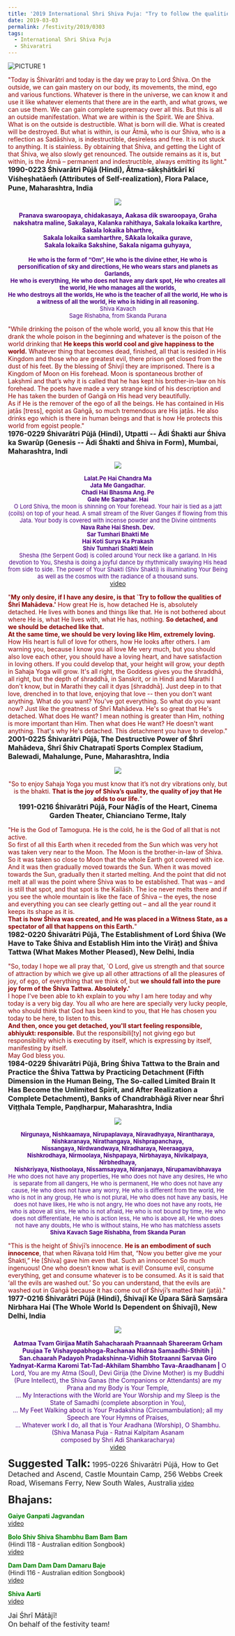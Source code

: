 ```yaml
---
title: '2019 International Shri Shiva Puja: "Try to follow the qualities of Shri Mahadeva"'
date: 2019-03-03
permalink: /festivity/2019/0303
tags:
  - International Shri Shiva Puja
  - Shivaratri
---
```


![PICTURE 1](/images/image1.png)

<p>
<font color="DarkRed">"Today is Śhivarātri and today is the day we pray to Lord Śhiva. On the outside, we can gain mastery on our body, its movements, the mind, ego and various functions. Whatever is there in the universe, we can know it and use it like whatever elements that there are in the earth, and what grows, we can use them. We can gain complete supremacy over all this. But this is all an outside manifestation. What we are within is the Spirit. We are Śhiva. What is on the outside is destructible. What is born will die. What is created will be destroyed. But what is within, is our Ātmā, who is our Śhiva, who is a reflection as Sadāśhiva, is indestructible, desireless and free. It is not stuck to anything. It is stainless. By obtaining that Śhiva, and getting the Light of that Śhiva, we also slowly get renounced. The outside remains as it is, but within, is the Ātmā – permanent and indestructible, always emitting its light."</font><br>
<font size="+0"><b>1990-0223 Śhivarātri Pūjā (Hindi), Ātma-sākṣhātkārī kī Viśheṣhatāem̐ (Attributes of Self-realization), Flora Palace, Pune, Maharashtra, India</b></font>
</p>

<div style="text-align: center"><img src="/images/image127.png" /></div>

<p style="color:Indigo; text-align:center;">
<b>Pranava swaroopaya, chidakasaya,  Aakasa dik swaroopaya, Graha nakshatra maline, Sakalaya, Kalanka rahithaya, Sakala lokaika karthre, Sakala lokaika bharthre,<br> 
Sakala lokaika samharthre,  SAkala lokaika gurave,<br>
Sakala lokaika Sakshine,  Sakala nigama guhyaya,</b><br>
<br>
<font size="-1"><b>He who is the form of “Om”, He who is the divine ether, He who is personification of sky and directions, He who wears stars and planets as Garlands,<br>
He who is everything, He who does not have any dark spot, He who creates all the world, He who manages all the worlds,<br>
He who destroys all the worlds, He who is the teacher of all the world, He who is a witness of all the world, He who is hiding in all reasoning.</b><br>
Shiva Kavach<br>
Sage Rishabha, from Skanda Purana</font><br>
</p>

<p>
<font color="DarkRed">"While drinking the poison of the whole world, you all know this that He drank the whole poison in the beginning and whatever is the poison of the world drinking that <b>He keeps this world cool and give happiness to the world.</b> Whatever thing that becomes dead, finished, all that is resided in His Kingdom and those who are greatest evil, there prison get closed from the dust of his feet. By the blessing of Śhivjī they are imprisoned. There is a Kingdom of Moon on His forehead. Moon is spontaneous brother of Lakṣhmī and that’s why it is called that he has kept his brother-in-law on his forehead. The poets have made a very strange kind of his description and He has taken the burden of Gaṅgā on His head very beautifully.<br>
As if He is the remover of the ego of all the beings. He has contained in His jaṭās [tress], egoist as Gaṅgā, so much tremendous are His jaṭās. He also drinks ego which is there in human beings and that is how He protects this world from egoist people."</font><br>
<font size="+0"><b>1976-0229 Śhivarātri Pūjā (Hindi), Utpatti -- Ādi Śhakti aur Śhiva ka Swarūp (Genesis -- Ādi Śhakti and Śhiva in Form), Mumbai, Maharashtra, Indi</b></font>
</p>

<div style="text-align: center"><img src="/images/image128.png" /></div>

<p style="color:Indigo; text-align:center;">
<font size="-1"><b>Lalat.Pe Hai Chandra Ma<br>
Jata Me Gangadhar.<br>
Chadi Hai Bhasma Ang. Pe<br>
Gale Me Sarpahar. Hai</b><br>
O Lord Shiva, the moon is shinning on Your forehead. Your hair is tied as a jatt (coils) on top of your head. A small stream of the River Ganges if flowing from this Jata. Your body is covered with incense powder and the Divine ointments<br>
<b>Nava Rahe Hai Shesh. Dev.<br>
Sar Tumhari Bhakti Me<br>
Hai Koti Surya Ka Prakash<br>
Shiv Tumhari Shakti Mein</b><br>
Shesha (the Serpent God) is coiled around Your neck like a garland. In His devotion to You, Shesha is doing a joyful dance by rhythmically swaying His head from side to side. The power of Your Shakti (Shiv Shakti) is illuminating Your Being as well as the cosmos with the radiance of a thousand suns.</font><br>
<a href="https://seven-teams.github.io/Videos_Links.html">video</a>
</p>

<p>
<font color="DarkRed">"<b>My only desire, if I have any desire, is that `Try to follow the qualities of Śhrī Mahādeva.'</b> How great He is, how detached He is, absolutely detached. He lives with bones and things like that. He is not bothered about where He is, what He lives with, what He has, nothing. <b>So detached, and we should be detached like that.</b><br>
<b>At the same time, we should be very loving like Him, extremely loving.</b> How His heart is full of love for others, how He looks after others. I am warning you, because I know you all love Me very much, but you should also love each other, you should have a loving heart, and have satisfaction in loving others. If you could develop that, your height will grow, your depth in Sahaja Yoga will grow. It's all right, the Goddess gives you the śhraddhā, all right, but the depth of śhraddhā, in Sanskrit, or in Hindi and Marathi I don't know, but in Marathi they call it dyas [śhraddhā]. Just deep in to that love, drenched in to that love, enjoying that love -- then you don't want anything. What do you want? You've got everything. So what do you want now? Just like the greatness of Śhrī Mahādeva. He's so great that He's detached. What does He want? I mean nothing is greater than Him, nothing is more important than Him. Then what does He want? He doesn't want anything. That's why He's detached. This detachment you have to develop."</font><br>
<font size="+0"><b>2001-0225 Śhivarātri Pūjā, The Destructive Power of Śhrī Mahādeva, Śhrī Śhiv Chatrapatī Sports Complex Stadium, Balewadi, Mahalunge, Pune, Maharashtra, India</b></font>
</p>

<div style="text-align: center"><img src="/images/image129.png" /></div>

<p style="text-align:center;">
<font color="DarkRed">"So to enjoy Sahaja Yoga you must know that it’s not dry vibrations only, but is the bhakti. <b>That is the joy of Shiva’s quality, the quality of joy that He adds to our life.</b>"</font><br>
<font size="+0"><b>1991-0216 Śhivarātri Pūjā, Four Nāḍīs of the Heart, Cinema Garden Theater, Chianciano Terme, Italy</b></font>
</p>

<p>
<font color="DarkRed">"He is the God of Tamoguṇa. He is the cold, he is the God of all that is not active.<br>
So first of all this Earth when it receded from the Sun which was very hot was taken very near to the Moon. The Moon is the brother-in-law of Śhiva. So it was taken so close to Moon that the whole Earth got covered with ice. And it was then gradually moved towards the Sun. When it was moved towards the Sun, gradually then it started melting. And the point that did not melt at all was the point where Śhiva was to be established. That was – and is still that spot, and that spot is the Kailāśh. The ice never melts there and if you see the whole mountain is like the face of Śhiva – the eyes, the nose and everything you can see clearly getting out – and all the year round it keeps its shape as it is.<br>
<b>That is how Śhiva was created, and He was placed in a Witness State, as a spectator of all that happens on this Earth.</b>"</font><br>
<font size="+0"><b>1982-0220 Śhivarātri Pūjā, The Establishment of Lord Śhiva (We Have to Take Śhiva and Establish Him into the Virāṭ) and Śhiva Tattwa (What Makes Mother Pleased), New Delhi, India</b></font>
</p>

<p>
<font color="DarkRed">"So, today I hope we all pray that, `O Lord, give us strength and that source of attraction by which we give up all other attractions of all the pleasures of joy, of ego, of everything that we think of, but <b>we should fall into the pure joy form of the Śhiva Tattwa. Absolutely.'</b><br>
I hope I've been able to kh explain to you why I am here today and why today is a very big day. You all who are here are specially very lucky people, who should think that God has been kind to you, that He has chosen you today to be here, to listen to this.<br>
<b>And then, once you get detached, you'll start feeling responsible, abhiyukt: responsible.</b> But the responsibili[ty] not giving ego but responsibility which is executing by itself, which is expressing by itself, manifesting by itself.<br> 
May God bless you.</font><br>
<font size="+0"><b>1984-0229 Śhivarātri Pūjā, Bring Śhiva Tattwa to the Brain and Practice the Śhiva Tattwa by Practicing Detachment (Fifth Dimension in the Human Being, The So-called Limited Brain It Has Become the Unlimited Spirit, and After Realization a Complete Detachment), Banks of Chandrabhāgā River near Śhrī Viṭṭhala Temple, Paṇḍharpur, Maharashtra, India</b></font>
</p>

<div style="text-align: center"><img src="/images/image130.png" /></div>

<p style="color:Indigo; text-align:center;">
<font size="-1"><b>Nirgunaya, Nishkaamaya, Nirupaplavaya, Niravadhyaya, Nirantharaya, Nishkaranaya, Nirathangaya, Nishprapanchaya,<br>
Nissangaya, Nirdwandwaya, NIradharaya, Neeraagaya,<br>
Nishkrodhaya, Nirmoolaya, Nishpapaya, Nirbhayaya, Nivikalpaya, Nirbhedhaya,<br>
Nishkriyaya, Nisthoolaya, Nissamsayaya, Niranjanaya, Nirupamavibhavaya</b><br>
He who does not have any properties, He who does not have any desires, He who is separate from all dangers, He who is permanent, He who does not have any cause, He who does not have any worry, He who is different from the world, He who is not in any group, He who is not plural, He who does not have any basis, He does not have likes, He who is not angry, He who does not have any roots, He who is above all sins, He who is not afraid, He who is not bound by time, He who does not differentiate, He who is action less, He who is above all, He who does not have any doubts, He who is without stains, He who has matchless assets<br>
<b>Shiva Kavach Sage Rishabha, from Skanda Puran</b></font><br>
</p>

<p>
<font color="DarkRed">"This is the height of Śhivjī’s innocence. <b>He is an embodiment of such innocence</b>, that when Rāvaṇa told Him that, “Now you better give me your Śhakti,” He [Śhiva] gave him even that. Such an innocence! So much ingenuous! One who doesn’t know what is evil! Consume evil, consume everything, get and consume whatever is to be consumed. As it is said that ‘all the evils are washed out.’ So you can understand, that the evils are washed out in Gaṅgā because it has come out of Śhivjī’s matted hair (jaṭā)."</font><br>
<font size="+0"><b>1977-0216 Śhivarātri Pūjā (Hindi), Śhivajī Ke Ūpara Sārā Saṃsāra Nirbhara Hai (The Whole World Is Dependent on Śhivajī), New Delhi, India</b></font>
</p>

<div style="text-align: center"><img src="/images/image131.png" /></div>

<p style="color:Indigo; text-align:center;">
<b>Aatmaa Tvam Girijaa Matih Sahacharaah Praannaah Shareeram Grham<br>
Puujaa Te Vishayopabhoga-Rachanaa Nidraa Samaadhi-Sthitih |<br>
San.chaarah Padayoh Pradakshinna-Vidhih Stotraanni Sarvaa Giro<br>
Yadnyat-Karma Karomi Tat-Tad-Akhilam Shambho Tava-Araadhanam |</b>
 O Lord, You are my Atma (Soul), Devi Girija (the Divine Mother) is my Buddhi (Pure Intellect), the Shiva Ganas (the Companions or Attendants) are my Prana and my Body is Your Temple,<br>
... My Interactions with the World are Your Worship and my Sleep is the State of Samadhi (complete absorption in You),<br>
... My Feet Walking about is Your Pradakshina (Circumambulation); all my Speech are Your Hymns of Praises,<br>
... Whatever work I do, all that is Your Aradhana (Worship), O Shambhu.<br>
(Shiva Manasa Puja - Ratnai Kalpitam Asanam<br>
composed by Shri Adi Shankaracharya)<br>
<a href="https://seven-teams.github.io/Videos_Links.html">video</a>
</p>

<font size="+2"><b>Suggested Talk:</b></font> 
<font size="+0">1995-0226 Śhivarātri Pūjā, How to Get Detached and Ascend, Castle Mountain Camp, 256 Webbs Creek Road, Wisemans Ferry, New South Wales, Australia</font>
<a href="https://seven-teams.github.io/Videos_Links.html"> video</a><br>

<font size="+2"><b>Bhajans:</b></font>

<p>
<font color="green"><b>Gaiye Ganpati Jagvandan</b></font><br>
<a href="https://www.youtube.com/watch?v=ilY4PAguS6A"> video</a><br>
</p>

<p>
<font color="green"><b>Bolo Shiv Shiva Shambhu Bam Bam Bam</b></font><br>
(Hindi 118 - Australian edition Songbook)<br>
<a href="https://seven-teams.github.io/Videos_Links.html">video</a>
</p>

<p>
<font color="green"><b>Dam Dam  Dam Dam Damaru Baje</b></font><br>
(Hindi 116 - Australian edition Songbook)<br>
<a href="https://seven-teams.github.io/Videos_Links.html">video</a>
</p>
 
<p>
<font color="green"><b>Shiva Aarti</b></font><br>
<a href="https://seven-teams.github.io/Videos_Links.html">video</a> 
</p>

<p>
<font size="+0">Jai Śhrī Mātājī!<br>
On behalf of the festivity team!</font>
</p>